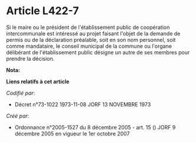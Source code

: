 # Article L422-7

Si le maire ou le président de l'établissement public de coopération intercommunale est intéressé au projet faisant l'objet
de la demande de permis ou de la déclaration préalable, soit en son nom personnel, soit comme mandataire, le conseil
municipal de la commune ou l'organe délibérant de l'établissement public désigne un autre de ses membres pour prendre la
décision.

**Nota:**



**Liens relatifs à cet article**

_Codifié par_:

  - Décret n°73-1022 1973-11-08 JORF 13 NOVEMBRE 1973

_Créé par_:

  - Ordonnance n°2005-1527 du 8 décembre 2005 - art. 15 () JORF 9 décembre 2005 en vigueur le 1er octobre 2007
